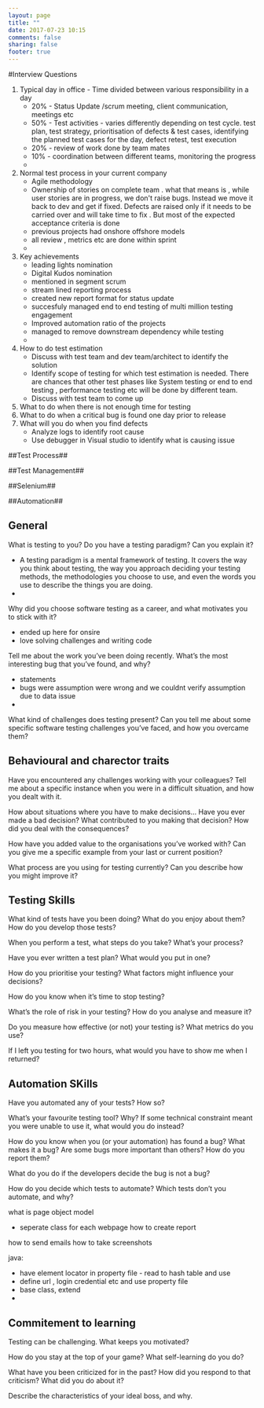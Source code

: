 ```yaml
---
layout: page
title: ""
date: 2017-07-23 10:15
comments: false
sharing: false
footer: true
---
```

#Interview Questions
1. Typical day in office - Time divided between various responsibility in a day
	* 	20% - Status Update /scrum meeting, client communication, meetings etc
	*  50% - Test activities - varies differently depending on test cycle. test plan, test strategy, prioritisation of defects & test cases, identifying the planned test cases for the day, defect retest, test execution 
	*  20% - review of work done by team mates
	*  10% - coordination between different teams, monitoring the progress
	*  
2. Normal test process in your current company
	* Agile methodology 
	* Ownership of stories on complete team . what that means is , while user stories are in progress, we don't raise bugs. Instead we move it back to dev and get if fixed. Defects are raised only if it needs to be carried over and will take time to fix . But most of the expected acceptance criteria is done
	* previous projects had onshore offshore models
	* all review , metrics etc are done within sprint
	* 
3. Key achievements
	* leading lights nomination
	* Digital Kudos nomination
	* mentioned in segment scrum
	* stream lined reporting process
	* created new report format for status update
	* succesfuly managed end to end testing of multi million testing engagement
	* Improved automation ratio of the projects
	* managed to remove downstream dependency while testing
	*
4. How to do test estimation
	* Discuss with test team and dev team/architect to identify the solution
	* Identify scope of testing for which test estimation is needed. There are chances that other test phases like System testing or end to end testing , performance testing etc will be done by different team.
	* Discuss with test team to come up 
5. What to do when there is not enough time for testing
6. What to do when a critical bug is found one day prior to release
7. What will you do when you find defects
  	* Analyze logs to identify root cause
  	* Use debugger in Visual studio to identify what is causing issue

##Test Process##

##Test Management##

##Selenium##

##Automation##

## General ##
What is testing to you? Do you have a testing paradigm? Can you explain it?

 -	A testing paradigm is a mental framework of testing. It covers the way you think about testing, the way you approach deciding your testing methods, the methodologies you choose to use, and even the words you use to describe the things you are doing.
 - 


Why did you choose software testing as a career, and what motivates you to stick with it?

- ended up here for onsire
- love solving challenges and writing code

Tell me about the work you’ve been doing recently. What’s the most interesting bug that you’ve found, and why?

- statements
- bugs were assumption were wrong and we couldnt verify assumption due to data issue
- 

What kind of challenges does testing present? Can you tell me about some specific software testing challenges you’ve faced, and how you overcame them?

## Behavioural and charector traits ##
Have you encountered any challenges working with your colleagues? Tell me about a specific instance when you were in a difficult situation, and how you dealt with it.

How about situations where you have to make decisions… Have you ever made a bad decision? What contributed to you making that decision? How did you deal with the consequences?

How have you added value to the organisations you’ve worked with? Can you give me a specific example from your last or current position?

What process are you using for testing currently? Can you describe how you might improve it?

## Testing Skills ##
What kind of tests have you been doing? What do you enjoy about them? How do you develop those tests?

When you perform a test, what steps do you take? What’s your process?

Have you ever written a test plan? What would you put in one?

How do you prioritise your testing? What factors might influence your decisions?

How do you know when it’s time to stop testing?

What’s the role of risk in your testing? How do you analyse and measure it?

Do you measure how effective (or not) your testing is? What metrics do you use?

If I left you testing for two hours, what would you have to show me when I returned?


## Automation SKills
Have you automated any of your tests? How so?

What’s your favourite testing tool? Why? If some technical constraint meant you were unable to use it, what would you do instead?


How do you know when you (or your automation) has found a bug? What makes it a bug? Are some bugs more important than others? How do you report them?


What do you do if the developers decide the bug is not a bug?

How do you decide which tests to automate? Which tests don’t you automate, and why?

what is page object model
 - seperate class for each webpage
how to create report

how to send emails
how to take screenshots

java:
- have element locator in property file - read to hash table and use
- define url , login credential etc and use property file
- base class, extend
- 

## Commitement to learning ##
Testing can be challenging. What keeps you motivated?

How do you stay at the top of your game? What self-learning do you do?

What have you been criticized for in the past? How did you respond to that criticism? What did you do about it?

Describe the characteristics of your ideal boss, and why.
